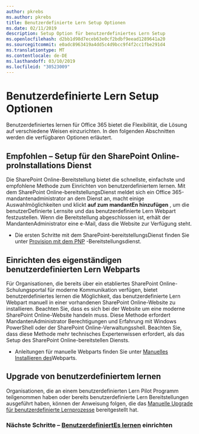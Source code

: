 ```yaml
---
author: pkrebs
ms.author: pkrebs
title: Benutzerdefinierte Lern Setup Optionen
ms.date: 02/11/2019
description: Setup Option für benutzerdefiniertes Lern Setup
ms.openlocfilehash: d2bb1d98d7eceb63e0cf2bdbf9eead1289641a20
ms.sourcegitcommit: e0adc8963419a4dd5c4d9bcc9f4f2cc1fbe291d4
ms.translationtype: MT
ms.contentlocale: de-DE
ms.lasthandoff: 03/10/2019
ms.locfileid: "30523009"
---
```

# <a name="custom-learning-setup-options"></a>Benutzerdefinierte Lern Setup Optionen
Benutzerdefiniertes lernen für Office 365 bietet die Flexibilität, die Lösung auf verschiedene Weisen einzurichten. In den folgenden Abschnitten werden die verfügbaren Optionen erläutert.

## <a name="recommended---sharepoint-online-provisioning-service-setup"></a>Empfohlen – Setup für den SharePoint Online-proInstallations Dienst 
Die SharePoint Online-Bereitstellung bietet die schnellste, einfachste und empfohlene Methode zum Einrichten von benutzerdefiniertem lernen. Mit dem SharePoint Online-bereitstellungsDienst meldet sich ein Office 365-mandantenadministrator an dem Dienst an, macht einige Auswahlmöglichkeiten und klickt **auf zum mandantEn hinzufügen** , um die benutzerDefinierte Lernsite und das benutzerdefinierte Lern Webpart festzustellen. Wenn die Bereitstellung abgeschlossen ist, erhält der MandantenAdministrator eine e-Mail, dass die Website zur Verfügung steht. 

- Die ersten Schritte mit dem SharePoint-bereitstellungsDienst finden Sie unter [Provision mit dem PNP](custom_provision.md) -Bereitstellungsdienst.   

## <a name="stand-alone-custom-learning-web-part-setup"></a>Einrichten des eigenständigen benutzerdefinierten Lern Webparts
Für Organisationen, die bereits über ein etabliertes SharePoint Online-Schulungsportal für moderne Kommunikation verfügen, bietet benutzerdefiniertes lernen die Möglichkeit, das benutzerdefinierte Lern Webpart manuell in einer vorhandenen SharePoint Online-Website zu installieren. Beachten Sie, dass es sich bei der Website um eine moderne SharePoint Online-Website handeln muss. Diese Methode erfordert MandantenAdministrator Berechtigungen und Erfahrung mit Windows PowerShell oder der SharePoint Online-Verwaltungsshell. Beachten Sie, dass diese Methode mehr technisches Expertenwissen erfordert, als das Setup des SharePoint Online-bereitstellen Diensts.

- Anleitungen für manuelle Webparts finden Sie unter [Manuelles Installieren des](custom_manualsetup.md)Webparts. 

## <a name="upgrade-custom-learning"></a>Upgrade von benutzerdefiniertem lernen
Organisationen, die an einem benutzerdefinierten Lern Pilot Programm teilgenommen haben oder bereits benutzerdefinierte Lern Bereitstellungen ausgeführt haben, können der Anweisung folgen, die das [Manuelle Upgrade für benutzerdefinierte Lernprozesse](custom_upgrade.md) bereitgestellt hat.    

### <a name="next-steps---provision-custom-learningcustomprovisionmd"></a>Nächste Schritte – [BenutzerdefiniertEs lernen](custom_provision.md) einrichten
